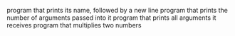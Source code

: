 program that prints its name, followed by a new line
program that prints the number of arguments passed into it
program that prints all arguments it receives
program that multiplies two numbers
